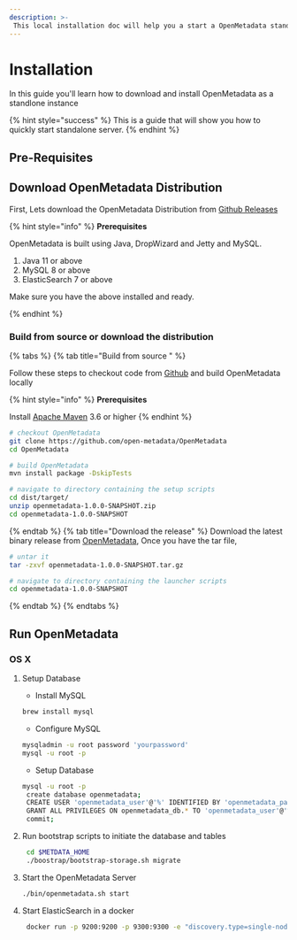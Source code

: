 ```yaml
---
description: >-
 This local installation doc will help you a start a OpenMetadata standlone instance on your local machine.
---
```


# Installation

In this guide you'll learn how to download and install OpenMetadata as a standlone instance

{% hint style="success" %}
This is a guide that will show you how to quickly start standalone server.
{% endhint %}

## Pre-Requisites




## Download OpenMetadata Distribution

First, Lets download the OpenMetadata Distribution from [Github Releases](https://github.com/open-metadata/OpenMetadata/releases)


{% hint style="info" %}
 **Prerequisites** 

OpenMetadata is built using Java, DropWizard and Jetty and MySQL.


1. Java 11 or above
2. MySQL 8 or above
3. ElasticSearch 7 or above

Make sure you have the above installed and ready.

{% endhint %}

### Build from source or download the distribution

{% tabs %}
{% tab title="Build from source " %}


Follow these steps to checkout code from [Github](https://github.com/open-metadata/OpenMetadata) and build OpenMetadata locally

{% hint style="info" %}
 **Prerequisites** 

Install [Apache Maven](https://maven.apache.org/install.html) 3.6 or higher
{% endhint %}

```bash
# checkout OpenMetadata
git clone https://github.com/open-metadata/OpenMetadata
cd OpenMetadata

# build OpenMetadata
mvn install package -DskipTests

# navigate to directory containing the setup scripts
cd dist/target/
unzip openmetadata-1.0.0-SNAPSHOT.zip
cd openmetadata-1.0.0-SNAPSHOT
```
{% endtab %}
{% tab title="Download the release" %}
Download the latest binary release from [OpenMetadata](https://open-metadata.org/download/), 
Once you have the tar file,

```bash
# untar it
tar -zxvf openmetadata-1.0.0-SNAPSHOT.tar.gz

# navigate to directory containing the launcher scripts
cd openmetadata-1.0.0-SNAPSHOT
```
{% endtab %}
{% endtabs %}



## Run OpenMetadata 

### OS X

1. Setup Database
   * Install MySQL
   
 	```bash 
 	brew install mysql
 	```
   * Configure MySQL
   
    ```bash
    mysqladmin -u root password 'yourpassword'
    mysql -u root -p
    ```
   * Setup Database
    
    ```bash
    mysql -u root -p
	 create database openmetadata;
	 CREATE USER 'openmetadata_user'@'%' IDENTIFIED BY 'openmetadata_password';
	 GRANT ALL PRIVILEGES ON openmetadata_db.* TO 'openmetadata_user'@'%';
	 commit;
	```
2. 	Run bootstrap scripts to initiate the database and tables

    ```bash
     cd $METDATA_HOME
     ./boostrap/bootstrap-storage.sh migrate
    ```
3. Start the OpenMetadata Server

   ```bash
   ./bin/openmetadata.sh start
   ```
4. Start ElasticSearch in a docker

   ```bash
	docker run -p 9200:9200 -p 9300:9300 -e "discovery.type=single-node" docker.elastic.co/elasticsearch/elasticsearch:7.10.2 
	```